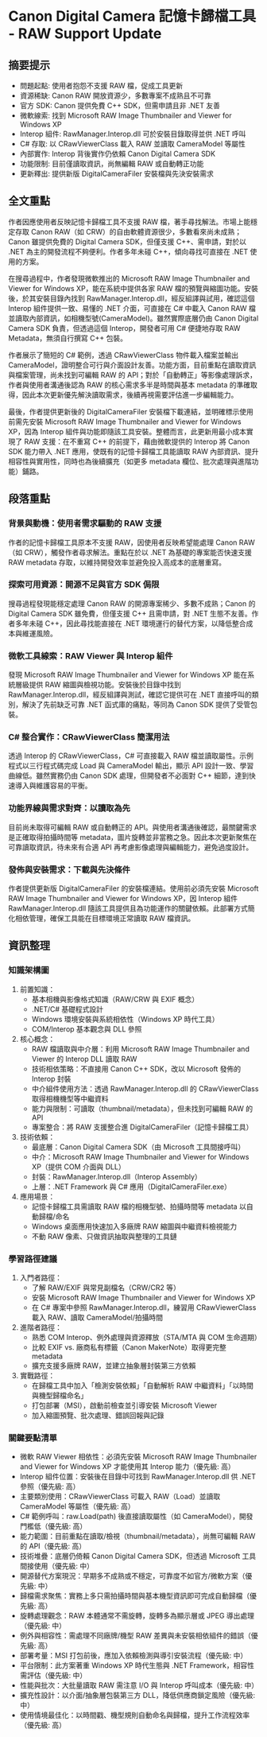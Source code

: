 # Canon Digital Camera 記憶卡歸檔工具 - RAW Support Update

## 摘要提示
- 問題起點: 使用者抱怨不支援 RAW 檔，促成工具更新
- 資源稀缺: Canon RAW 開放資源少，多數專案不成熟且不可靠
- 官方 SDK: Canon 提供免費 C++ SDK，但需申請且非 .NET 友善
- 微軟線索: 找到 Microsoft RAW Image Thumbnailer and Viewer for Windows XP
- Interop 組件: RawManager.Interop.dll 可於安裝目錄取得並供 .NET 呼叫
- C# 存取: 以 CRawViewerClass 載入 RAW 並讀取 CameraModel 等屬性
- 內部實作: Interop 背後實作仍依賴 Canon Digital Camera SDK
- 功能限制: 目前僅讀取資訊，尚無編輯 RAW 或自動轉正功能
- 更新釋出: 提供新版 DigitalCameraFiler 安裝檔與先決安裝需求

## 全文重點
作者因應使用者反映記憶卡歸檔工具不支援 RAW 檔，著手尋找解法。市場上能穩定存取 Canon RAW（如 CRW）的自由軟體資源很少，多數看來尚未成熟；Canon 雖提供免費的 Digital Camera SDK，但僅支援 C++、需申請，對於以 .NET 為主的開發流程不夠便利。作者多年未碰 C++，傾向尋找可直接在 .NET 使用的方案。

在搜尋過程中，作者發現微軟推出的 Microsoft RAW Image Thumbnailer and Viewer for Windows XP，能在系統中提供各家 RAW 檔的預覽與縮圖功能。安裝後，於其安裝目錄內找到 RawManager.Interop.dll，經反組譯與試用，確認這個 Interop 組件提供一致、易懂的 .NET 介面，可直接在 C# 中載入 Canon RAW 檔並讀取內部資訊，如相機型號(CameraModel)。雖然實際底層仍由 Canon Digital Camera SDK 負責，但透過這個 Interop，開發者可用 C# 便捷地存取 RAW Metadata，無須自行撰寫 C++ 包裝。

作者展示了簡短的 C# 範例，透過 CRawViewerClass 物件載入檔案並輸出 CameraModel，證明整合可行與介面設計友善。功能方面，目前重點在讀取資訊與檔案管理，尚未找到可編輯 RAW 的 API；對於「自動轉正」等影像處理訴求，作者與使用者溝通後認為 RAW 的核心需求多半是時間與基本 metadata 的準確取得，因此本次更新優先解決讀取需求，後續再視需要評估進一步編輯能力。

最後，作者提供更新後的 DigitalCameraFiler 安裝檔下載連結，並明確標示使用前需先安裝 Microsoft RAW Image Thumbnailer and Viewer for Windows XP，因為 Interop 組件與功能即隨該工具安裝。整體而言，此更新用最小成本實現了 RAW 支援：在不重寫 C++ 的前提下，藉由微軟提供的 Interop 將 Canon SDK 能力帶入 .NET 應用，使既有的記憶卡歸檔工具能讀取 RAW 內部資訊、提升相容性與實用性，同時也為後續擴充（如更多 metadata 欄位、批次處理與進階功能）鋪路。

## 段落重點
### 背景與動機：使用者需求驅動的 RAW 支援
作者的記憶卡歸檔工具原本不支援 RAW，因使用者反映希望能處理 Canon RAW（如 CRW），觸發作者尋求解法。重點在於以 .NET 為基礎的專案能否快速支援 RAW metadata 存取，以維持開發效率並避免投入高成本的底層重寫。

### 探索可用資源：開源不足與官方 SDK 侷限
搜尋過程發現能穩定處理 Canon RAW 的開源專案稀少、多數不成熟；Canon 的 Digital Camera SDK 雖免費，但僅支援 C++ 且需申請，對 .NET 生態不友善。作者多年未碰 C++，因此尋找能直接在 .NET 環境運行的替代方案，以降低整合成本與維運風險。

### 微軟工具線索：RAW Viewer 與 Interop 組件
發現 Microsoft RAW Image Thumbnailer and Viewer for Windows XP 能在系統層級提供 RAW 縮圖與檢視功能。安裝後於目錄中找到 RawManager.Interop.dll，經反組譯與測試，確認它提供可在 .NET 直接呼叫的類別，解決了先前缺乏可靠 .NET 函式庫的痛點，等同為 Canon SDK 提供了受管包裝。

### C# 整合實作：CRawViewerClass 簡潔用法
透過 Interop 的 CRawViewerClass，C# 可直接載入 RAW 檔並讀取屬性。示例程式以三行程式碼完成 Load 與 CameraModel 輸出，顯示 API 設計一致、學習曲線低。雖然實務仍由 Canon SDK 處理，但開發者不必面對 C++ 細節，達到快速導入與維護容易的平衡。

### 功能界線與需求對齊：以讀取為先
目前尚未取得可編輯 RAW 或自動轉正的 API。與使用者溝通後確認，最關鍵需求是正確取得拍攝時間等 metadata，圖片旋轉並非當務之急。因此本次更新聚焦在可靠讀取資訊，待未來有合適 API 再考慮影像處理與編輯能力，避免過度設計。

### 發佈與安裝需求：下載與先決條件
作者提供更新版 DigitalCameraFiler 的安裝檔連結。使用前必須先安裝 Microsoft RAW Image Thumbnailer and Viewer for Windows XP，因 Interop 組件 RawManager.Interop.dll 隨該工具提供且為功能運作的關鍵依賴。此部署方式簡化相依管理，確保工具能在目標環境正常讀取 RAW 檔資訊。

## 資訊整理

### 知識架構圖
1. 前置知識：
   - 基本相機與影像格式知識（RAW/CRW 與 EXIF 概念）
   - .NET/C# 基礎程式設計
   - Windows 環境安裝與系統相依性（Windows XP 時代工具）
   - COM/Interop 基本觀念與 DLL 參照
2. 核心概念：
   - RAW 檔讀取與中介層：利用 Microsoft RAW Image Thumbnailer and Viewer 的 Interop DLL 讀取 RAW
   - 技術相依策略：不直接用 Canon C++ SDK，改以 Microsoft 發佈的 Interop 封裝
   - 中介組件使用方法：透過 RawManager.Interop.dll 的 CRawViewerClass 取得相機機型等中繼資料
   - 能力與限制：可讀取（thumbnail/metadata），但未找到可編輯 RAW 的 API
   - 專案整合：將 RAW 支援整合進 DigitalCameraFiler（記憶卡歸檔工具）
3. 技術依賴：
   - 最底層：Canon Digital Camera SDK（由 Microsoft 工具間接呼叫）
   - 中介：Microsoft RAW Image Thumbnailer and Viewer for Windows XP（提供 COM 介面與 DLL）
   - 封裝：RawManager.Interop.dll（Interop Assembly）
   - 上層：.NET Framework 與 C# 應用（DigitalCameraFiler.exe）
4. 應用場景：
   - 記憶卡歸檔工具需讀取 RAW 檔的相機型號、拍攝時間等 metadata 以自動歸檔/命名
   - Windows 桌面應用快速加入多廠牌 RAW 縮圖與中繼資料檢視能力
   - 不動 RAW 像素、只做資訊抽取與整理的工具鏈

### 學習路徑建議
1. 入門者路徑：
   - 了解 RAW/EXIF 與常見副檔名（CRW/CR2 等）
   - 安裝 Microsoft RAW Image Thumbnailer and Viewer for Windows XP
   - 在 C# 專案中參照 RawManager.Interop.dll，練習用 CRawViewerClass 載入 RAW、讀取 CameraModel/拍攝時間
2. 進階者路徑：
   - 熟悉 COM Interop、例外處理與資源釋放（STA/MTA 與 COM 生命週期）
   - 比較 EXIF vs. 廠商私有標籤（Canon MakerNote）取得更完整 metadata
   - 擴充支援多廠牌 RAW，並建立抽象層封裝第三方依賴
3. 實戰路徑：
   - 在歸檔工具中加入「檢測安裝依賴」「自動解析 RAW 中繼資料」「以時間與機型歸檔命名」
   - 打包部署（MSI），啟動前檢查並引導安裝 Microsoft Viewer
   - 加入縮圖預覽、批次處理、錯誤回報與記錄

### 關鍵要點清單
- 微軟 RAW Viewer 相依性：必須先安裝 Microsoft RAW Image Thumbnailer and Viewer for Windows XP 才能使用其 Interop 能力（優先級: 高）
- Interop 組件位置：安裝後在目錄中可找到 RawManager.Interop.dll 供 .NET 參照（優先級: 高）
- 主要類別使用：CRawViewerClass 可載入 RAW（Load）並讀取 CameraModel 等屬性（優先級: 高）
- C# 範例呼叫：raw.Load(path) 後直接讀取屬性（如 CameraModel），開發門檻低（優先級: 高）
- 能力範圍：目前重點在讀取/檢視（thumbnail/metadata），尚無可編輯 RAW 的 API（優先級: 高）
- 技術堆疊：底層仍倚賴 Canon Digital Camera SDK，但透過 Microsoft 工具間接使用（優先級: 中）
- 開源替代方案現況：早期多不成熟或不穩定，可靠度不如官方/微軟方案（優先級: 中）
- 歸檔需求聚焦：實務上多只需拍攝時間與基本機型資訊即可完成自動歸檔（優先級: 高）
- 旋轉處理觀念：RAW 本體通常不需旋轉，旋轉多為顯示層或 JPEG 導出處理（優先級: 中）
- 例外與相容性：需處理不同廠牌/機型 RAW 差異與未安裝相依組件的錯誤（優先級: 高）
- 部署考量：MSI 打包前後，應加入依賴檢測與導引安裝流程（優先級: 中）
- 平台限制：此方案著重 Windows XP 時代生態與 .NET Framework，相容性需評估（優先級: 中）
- 性能與批次：大批量讀取 RAW 需注意 I/O 與 Interop 呼叫成本（優先級: 中）
- 擴充性設計：以介面/抽象層包裝第三方 DLL，降低供應商鎖定風險（優先級: 中）
- 使用情境最佳化：以時間戳、機型規則自動命名與歸檔，提升工作流程效率（優先級: 高）